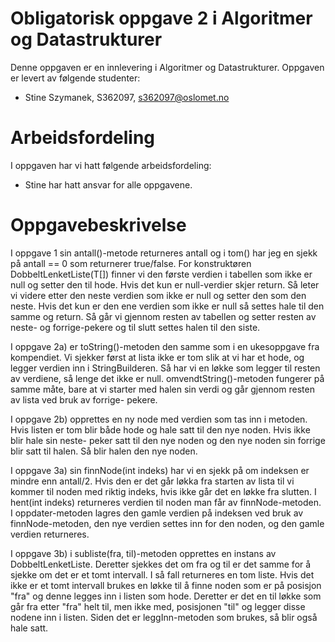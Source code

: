 # Obligatorisk oppgave 2 i Algoritmer og Datastrukturer

Denne oppgaven er en innlevering i Algoritmer og Datastrukturer. 
Oppgaven er levert av følgende studenter:
* Stine Szymanek, S362097, s362097@oslomet.no

# Arbeidsfordeling

I oppgaven har vi hatt følgende arbeidsfordeling:
* Stine har hatt ansvar for alle oppgavene.

# Oppgavebeskrivelse

I oppgave 1 sin antall()-metode returneres antall og i tom() har jeg
en sjekk på antall == 0 som returnerer true/false. For konstruktøren
DobbeltLenketListe(T[]) finner vi den første verdien i tabellen som ikke
er null og setter den til hode. Hvis det kun er null-verdier skjer return.
Så leter vi videre etter den neste verdien som ikke er null og setter den som
den neste. Hvis det kun er den ene verdien som ikke er null så settes hale
til den samme og return. Så går vi gjennom resten av tabellen og setter resten
av neste- og forrige-pekere og til slutt settes halen til den siste.

I oppgave 2a) er toString()-metoden den samme som i en ukesoppgave fra kompendiet.
Vi sjekker først at lista ikke er tom slik at vi har et hode, og legger verdien
inn i StringBuilderen. Så har vi en løkke som legger til resten av verdiene, så
lenge det ikke er null. omvendtString()-metoden fungerer på samme måte, bare at
vi starter med halen sin verdi og går gjennom resten av lista ved bruk av forrige-
pekere.

I oppgave 2b) opprettes en ny node med verdien som tas inn i metoden. Hvis listen 
er tom blir både hode og hale satt til den nye noden. Hvis ikke blir hale sin neste-
peker satt til den nye noden og den nye noden sin forrige blir satt til halen. Så blir
halen den nye noden.

I oppgave 3a) sin finnNode(int indeks) har vi en sjekk på om indeksen er mindre enn antall/2. Hvis den er det
går løkka fra starten av lista til vi kommer til noden med riktig indeks, hvis ikke 
går det en løkke fra slutten. I hent(int indeks) returneres verdien til noden man får av
finnNode-metoden. I oppdater-metoden lagres den gamle verdien på indeksen ved bruk av 
finnNode-metoden, den nye verdien settes inn for den noden, og den gamle verdien returneres.

I oppgave 3b) i subliste(fra, til)-metoden opprettes en instans av DobbeltLenketListe.
Deretter sjekkes det om fra og til er det samme for å sjekke om det er et tomt intervall.
I så fall returneres en tom liste. Hvis det ikke er et tomt intervall brukes en løkke til
å finne noden som er på posisjon "fra" og denne legges inn i listen som hode. Deretter er 
det en til løkke som går fra etter "fra" helt til, men ikke med, posisjonen "til" og legger
disse nodene inn i listen. Siden det er leggInn-metoden som brukes, så blir også hale satt.
